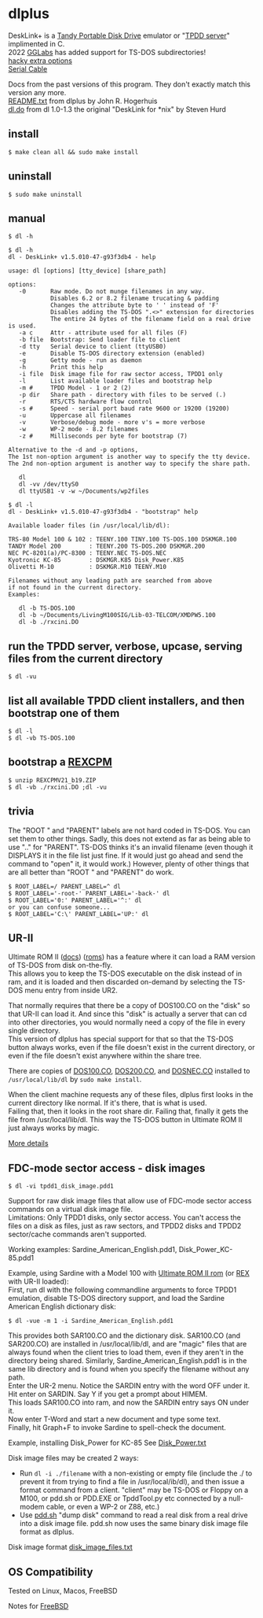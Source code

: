 # dlplus
DeskLink+ is a [Tandy Portable Disk Drive](http://tandy.wiki/TPDD) emulator or "[TPDD server](http://tandy.wiki/TPDD_server)" implimented in C.  
2022 [GGLabs](https://gglabs.us/) has added support for TS-DOS subdirectories!  
[hacky extra options](ref/advanced_options.txt)  
[Serial Cable](http://tandy.wiki/Model_T_Serial_Cable)

Docs from the past versions of this program. They don't exactly match this version any more.  
[README.txt](README.txt) from dlplus by John R. Hogerhuis  
[dl.do](dl.do) from dl 1.0-1.3 the original "DeskLink for \*nix" by Steven Hurd
<!-- [Original source](http://bitchin100.com/files/linux/dlplus.zip) -->

## install
```
$ make clean all && sudo make install
```

## uninstall
```
$ sudo make uninstall
```

## manual
```
$ dl -h
```

```
$ dl -h
dl - DeskLink+ v1.5.010-47-g93f3db4 - help

usage: dl [options] [tty_device] [share_path]

options:
   -0       Raw mode. Do not munge filenames in any way.
            Disables 6.2 or 8.2 filename trucating & padding
            Changes the attribute byte to ' ' instead of 'F'
            Disables adding the TS-DOS ".<>" extension for directories
            The entire 24 bytes of the filename field on a real drive is used.
   -a c     Attr - attribute used for all files (F)
   -b file  Bootstrap: Send loader file to client
   -d tty   Serial device to client (ttyUSB0)
   -e       Disable TS-DOS directory extension (enabled)
   -g       Getty mode - run as daemon
   -h       Print this help
   -i file  Disk image file for raw sector access, TPDD1 only
   -l       List available loader files and bootstrap help
   -m #     TPDD Model - 1 or 2 (2)
   -p dir   Share path - directory with files to be served (.)
   -r       RTS/CTS hardware flow control
   -s #     Speed - serial port baud rate 9600 or 19200 (19200)
   -u       Uppercase all filenames
   -v       Verbose/debug mode - more v's = more verbose
   -w       WP-2 mode - 8.2 filenames
   -z #     Milliseconds per byte for bootstrap (7)

Alternative to the -d and -p options,
The 1st non-option argument is another way to specify the tty device.
The 2nd non-option argument is another way to specify the share path.

   dl
   dl -vv /dev/ttyS0
   dl ttyUSB1 -v -w ~/Documents/wp2files

```
```
$ dl -l
dl - DeskLink+ v1.5.010-47-g93f3db4 - "bootstrap" help

Available loader files (in /usr/local/lib/dl):

TRS-80 Model 100 & 102 : TEENY.100 TINY.100 TS-DOS.100 DSKMGR.100
TANDY Model 200        : TEENY.200 TS-DOS.200 DSKMGR.200
NEC PC-8201(a)/PC-8300 : TEENY.NEC TS-DOS.NEC
Kyotronic KC-85        : DSKMGR.K85 Disk_Power.K85
Olivetti M-10          : DSKMGR.M10 TEENY.M10

Filenames without any leading path are searched from above
if not found in the current directory.
Examples:

   dl -b TS-DOS.100
   dl -b ~/Documents/LivingM100SIG/Lib-03-TELCOM/XMDPW5.100
   dl -b ./rxcini.DO

```

## run the TPDD server, verbose, upcase, serving files from the current directory
```
$ dl -vu
```

## list all available TPDD client installers, and then bootstrap one of them
```
$ dl -l
$ dl -vb TS-DOS.100
```

## bootstrap a [REXCPM](http://bitchin100.com/wiki/index.php?title=REXCPM)
```
$ unzip REXCPMV21_b19.ZIP
$ dl -vb ./rxcini.DO ;dl -vu
```

## trivia
The "ROOT  " and "PARENT" labels are not hard coded in TS-DOS. You can set them to other things. Sadly, this does not extend as far as being able to use ".." for "PARENT". TS-DOS thinks it's an invalid filename (even though it DISPLAYS it in the file list just fine. If it would just go ahead and send the command to "open" it, it would work.) However, plenty of other things that are all better than "ROOT  " and "PARENT" do work.
```
$ ROOT_LABEL=/ PARENT_LABEL=^ dl
$ ROOT_LABEL='-root-' PARENT_LABEL='-back-' dl
$ ROOT_LABEL='0:' PARENT_LABEL='^:' dl
or you can confuse someone...  
$ ROOT_LABEL='C:\' PARENT_LABEL='UP:' dl
```
## UR-II
Ultimate ROM II ([docs](http://www.club100.org/library/libdoc.html)) ([roms](https://bitchin100.com/wiki/index.php?title=REXsharp#Option_ROM_Images_for_Download)) has a feature where it can load a RAM version of TS-DOS from disk on-the-fly.  
This allows you to keep the TS-DOS executable on the disk instead of in ram, and it is loaded and then discarded on-demand by selecting the TS-DOS menu entry from inside UR2.

That normally requires that there be a copy of DOS100.CO on the "disk" so that UR-II can load it. And since this "disk" is actually a server that can cd into other directories, you would normally need a copy of the file in every single directory.  
This version of dlplus has special support for that so that the TS-DOS button always works, even if the file doesn't exist in the current directory, or even if the file doesn't exist anywhere within the share tree.

There are copies of [DOS100.CO](clients/ts-dos/DOS100.CO), [DOS200.CO](clients/ts-dos/DOS200.CO), and [DOSNEC.CO](clients/ts-dos/DOSNEC.CO) installed to ```/usr/local/lib/dl``` by ```sudo make install```.

When the client machine requests any of these files, dlplus first looks in the current directory like normal. If it's there, that is what is used.  
Failing that, then it looks in the root share dir. Failing that, finally it gets the file from /usr/local/lib/dl. This way the TS-DOS button in Ultimate ROM II just always works by magic.

[More details](ref/ur2.txt)

## FDC-mode sector access - disk images
```
$ dl -vi tpdd1_disk_image.pdd1
```
Support for raw disk image files that allow use of FDC-mode sector access commands on a virtual disk image file.  
Limitations: Only TPDD1 disks, only sector access. You can't access the files on a disk as files, just as raw sectors, and TPDD2 disks and TPDD2 sector/cache commands aren't supported.

Working examples: Sardine_American_English.pdd1, Disk_Power_KC-85.pdd1

Example, using Sardine with a Model 100 with [Ultimate ROM II rom](http://www.club100.org/library/librom.html) (or [REX](http://bitchin100.com/wiki/index.php?title=Rex) with UR-II loaded):  
First, run dl with the following commandline arguments to force TPDD1 emulation, disable TS-DOS directory support, and load the Sardine American English dictionary disk:  
```
$ dl -vue -m 1 -i Sardine_American_English.pdd1
```
This provides both SAR100.CO and the dictionary disk. SAR100.CO (and SAR200.CO) are installed in /usr/local/lib/dl, and are "magic" files that are always found when the client tries to load them, even if they aren't in the directory being shared. Similarly, Sardine_American_English.pdd1 is in the same lib directory and is found when you specify the filename without any path.  
Enter the UR-2 menu. Notice the SARDIN entry with the word OFF under it. Hit enter on SARDIN. Say Y if you get a prompt about HIMEM.  
This loads SAR100.CO into ram, and now the SARDIN entry says ON under it.  
Now enter T-Word and start a new document and type some text.  
Finally, hit Graph+F to invoke Sardine to spell-check the document.

Example, installing Disk_Power for KC-85
See [Disk_Power.txt](clients/disk_power/Disk_Power.txt)

Disk image files may be created 2 ways:  
* Run `dl -i ./filename` with a non-existing or empty file (include the ./ to prevent it from trying to find a file in /usr/local/ib/dl), and then issue a format command from a client. "client" may be TS-DOS or Floppy on a M100, or pdd.sh or PDD.EXE or TpddTool.py etc connected by a null-modem cable, or even a WP-2 or Z88, etc.)
* Use [pdd.sh](https://github.com/bkw777/pdd.sh) "dump disk" command to read a real disk from a real drive into a disk image file. pdd.sh now uses the same binary disk image file format as dlplus.

Disk image format [disk_image_files.txt](ref/disk_image_files.txt)

## OS Compatibility
Tested on Linux, Macos, FreeBSD

Notes for [FreeBSD](ref/freebsd.txt)
